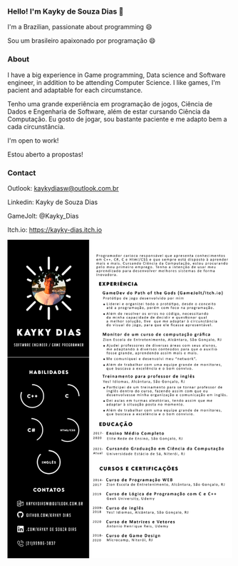 ### Hello! I'm Kayky de Souza Dias 👋

I'm a Brazilian, passionate about programming 😄

Sou um brasileiro apaixonado por programação 😄

### About

I have a big experience in Game programming, Data science and Software engineer, in addition to be attending Computer Science. I like games, I'm pacient and adaptable for each circumstance.

Tenho uma grande experiência em programação de jogos, Ciência de Dados e Engenharia de Software, além de estar cursando Ciência da Computação. Eu gosto de jogar, sou bastante paciente e me adapto bem a cada circunstância.

I'm open to work!

Estou aberto a propostas!

### Contact

Outlook: kaykydiasw@outlook.com.br

Linkedin: Kayky de Souza Dias

GameJolt: @Kayky_Dias

Itch.io: https://kayky-dias.itch.io

![](https://github.com/KaykyDeSouzaDias/KaykyDeSouzaDias/blob/main/Curriculo%20criativo.jpg)
